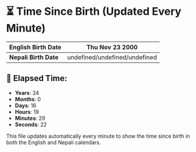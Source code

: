 # ⏳ Time Since Birth (Updated Every Minute)

| **English Birth Date** | Thu Nov 23 2000 |
|------------------------|-------------------------------------|
| **Nepali Birth Date**  | undefined/undefined/undefined                  |

## 📅 Elapsed Time:

- **Years**: 24
- **Months**: 0
- **Days**: 16
- **Hours**: 19
- **Minutes**: 29
- **Seconds**: 22

This file updates automatically every minute to show the time since birth in both the English and Nepali calendars.